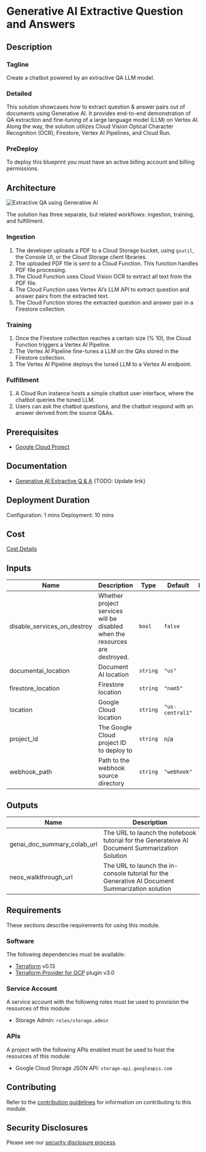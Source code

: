 # Generative AI Extractive Question and Answers

## Description
### Tagline
Create a chatbot powered by an extractive QA LLM model.

### Detailed
This solution showcases how to extract question & answer pairs out of documents
using Generative AI. It provides end-to-end demonstration of QA extraction and
fine-tuning of a large language model (LLM) on Vertex AI. Along the way, the
solution utilizes Cloud Vision Optical Character Recognition (OCR), Firestore,
Vertex AI Pipelines, and Cloud Run.

### PreDeploy
To deploy this blueprint you must have an active billing account and billing permissions.

## Architecture
![Extractive QA using Generative AI]()
<!-- TODO: Update the image with the correct diagram -->

The solution has three separate, but related workflows: ingestion, training,
and fulfillment.

### Ingestion

1. The developer uploads a PDF to a Cloud Storage bucket, using `gsutil`, the Console UI, or
   the Cloud Storage client libraries.
1. The uploaded PDF file is sent to a Cloud Function. This function handles PDF file processing.
1. The Cloud Function uses Cloud Vision OCR to extract all text from the PDF file.
1. The Cloud Function uses Vertex AI’s LLM API to extract question and answer pairs from the extracted text.
1. The Cloud Function stores the extracted question and answer pair in a Firestore collection.

### Training

1. Once the Firestore collection reaches a certain size (% 10), the Cloud
   Function triggers a Vertex AI Pipeline.
1. The Vertex AI Pipeline fine-tunes a LLM on the QAs stored in the Firestore collection.
1. The Vertex AI Pipeline deploys the tuned LLM to a Vertex AI endpoint.

### Fulfillment

1. A Cloud Run instance hosts a simple chatbot user interface, where the chatbot
   queries the tuned LLM.
1. Users can ask the chatbot questions, and the chatbot respond with an
   answer derived from the source Q&As.

## Prerequisites
- [Google Cloud Project](https://cloud.google.com/resource-manager/docs/creating-managing-projects)

## Documentation
- [Generative AI Extractive Q & A]()
{TODO: Update link}

## Deployment Duration
Configuration: 1 mins
Deployment: 10 mins

## Cost
[Cost Details](https://cloud.google.com/products/calculator/#id=78888c9b-02ac-4130-9327-fecd7f4cfb11)

<!-- BEGINNING OF PRE-COMMIT-TERRAFORM DOCS HOOK -->
## Inputs

| Name | Description | Type | Default | Required |
|------|-------------|------|---------|:--------:|
| disable\_services\_on\_destroy | Whether project services will be disabled when the resources are destroyed. | `bool` | `false` | no |
| documentai\_location | Document AI location | `string` | `"us"` | no |
| firestore\_location | Firestore location | `string` | `"nam5"` | no |
| location | Google Cloud location | `string` | `"us-central1"` | no |
| project\_id | The Google Cloud project ID to deploy to | `string` | n/a | yes |
| webhook\_path | Path to the webhook source directory | `string` | `"webhook"` | no |

## Outputs

| Name | Description |
|------|-------------|
| genai\_doc\_summary\_colab\_url | The URL to launch the notebook tutorial for the Generateive AI Document Summarization Solution |
| neos\_walkthrough\_url | The URL to launch the in-console tutorial for the Generative AI Document Summarization solution |

<!-- END OF PRE-COMMIT-TERRAFORM DOCS HOOK -->

## Requirements

These sections describe requirements for using this module.

### Software

The following dependencies must be available:

- [Terraform][terraform] v0.13
- [Terraform Provider for GCP][terraform-provider-gcp] plugin v3.0

### Service Account

A service account with the following roles must be used to provision
the resources of this module:

- Storage Admin: `roles/storage.admin`

### APIs

A project with the following APIs enabled must be used to host the
resources of this module:

- Google Cloud Storage JSON API: `storage-api.googleapis.com`

## Contributing

Refer to the [contribution guidelines](./docs/CONTRIBUTING.md) for
information on contributing to this module.

[iam-module]: https://registry.terraform.io/modules/terraform-google-modules/iam/google
[project-factory-module]: https://registry.terraform.io/modules/terraform-google-modules/project-factory/google
[terraform-provider-gcp]: https://www.terraform.io/docs/providers/google/index.html
[terraform]: https://www.terraform.io/downloads.html

## Security Disclosures

Please see our [security disclosure process](./SECURITY.md).
